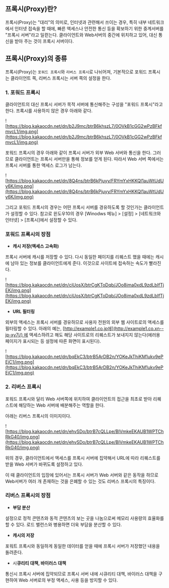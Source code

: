 ## **프록시(Proxy)란?**

프록시(Proxy)는 "대리"의 의미로, 인터넷과 관련해서 쓰이는 경우, 특히 내부 네트워크에서 인터넷 접속을 할 때에, 빠른 액세스나 안전한 통신 등을 확보하기 위한 중계서버를 "프록시 서버"라고 일컫는다. 클라이언트와 Web서버의 중간에 위치하고 있어, 대신 통신을 받아 주는 것이 프록시 서버이다.

## **프록시(Proxy)의 종류**

프록시(Proxy)는 `포워드 프록시`와 `리버스 프록시`로 나뉘어져, 
기본적으로 포워드 프록시는 클라이언트 쪽, 리버스 프록시는 서버 쪽의 설정을 한다.

### 1. **포워드 프록시**

클라이언트의 대신 프록시 서버가 목적 서버에 통신해주는 구성을 "포워드 프록시"라고 한다. 프록시를 사용하지 않은 경우 아래와 같다.

![https://blog.kakaocdn.net/dn/b2J9mc/btrB6khszL7/0OVkB1cGG2wPzBFkfmvcL1/img.png](https://blog.kakaocdn.net/dn/b2J9mc/btrB6khszL7/0OVkB1cGG2wPzBFkfmvcL1/img.png)

포워드 프록시의 경우 아래와 같이 프록시 서버가 외부 Web 서버와 통신을 한다. 그러므로 클라이언트는 프록시 서버만을 통해 정보를 얻게 된다. 따라서 Web 서버 쪽에서는 프록시 서버를 통한 액세스 로그가 남는다.

![https://blog.kakaocdn.net/dn/8Q4ns/btrB6kPjuyy/FRYmYxHKKQl1auWtUdUy6K/img.png](https://blog.kakaocdn.net/dn/8Q4ns/btrB6kPjuyy/FRYmYxHKKQl1auWtUdUy6K/img.png)

그리고 포워드 프록시의 경우는 어떤 프록시 서버를 경유하도록 할 것인가는 클라이언트가 설정할 수 있다. 참고로 윈도우10의 경우 [Winodws 메뉴] > [설정] > [네트워크와 인터넷] > [프록시]에서 설정할 수 있다.

### **포워드 프록시의 장점**

- **캐시 저장(액세스 고속화)**

프록시 서버에 캐시를 저장할 수 있다. 다시 동일한 페이지를 리퀘스트 했을 때에는 캐시에 남아 있는 정보를 클라이언트에게 준다. 이것으로 사이트에 접속하는 속도가 빨라진다.

![https://blog.kakaocdn.net/dn/ciUosX/btrCgKToDqb/JOo8ima0xdL9zdLbIfTjEK/img.png](https://blog.kakaocdn.net/dn/ciUosX/btrCgKToDqb/JOo8ima0xdL9zdLbIfTjEK/img.png)

- **URL 필터링**

외부의 액세스는 프록시 서버를 경유하므로 사용자 전원의 외부 웹 사이트로의 액세스를 필터링할 수 있다. 아래의 예는, [http://example1.co.jp에](http://example1.co.xn--jp-xy7j/) 에 액세스하려고 해도 해당 사이트로의 리퀘스트가 보내지지 않는다(에러용 페이지가 표시되는 등 설정에 따른 화면이 표시된다).

![https://blog.kakaocdn.net/dn/bqEkC3/btrB5ArDB2n/YOKeJkThiKM1ukv9ePEjC1/img.png](https://blog.kakaocdn.net/dn/bqEkC3/btrB5ArDB2n/YOKeJkThiKM1ukv9ePEjC1/img.png)

### 2. **리버스 프록시**

포워드 프록시와 달리 Web 서버쪽에 위치하여 클라이언트의 접근을 최초로 받아 리퀘스트에 해당하는 Web 서버에 배분해주는 역할을 한다.

아래는 리버스 프록시의 이미지이다.

![https://blog.kakaocdn.net/dn/ehvSDo/btrB7cQLLpe/BlVmkeEKAUB1WPTChRkG40/img.png](https://blog.kakaocdn.net/dn/ehvSDo/btrB7cQLLpe/BlVmkeEKAUB1WPTChRkG40/img.png)

위의 경우, 클라이언트에서 액세스를 프록시 서버에 집약해서 URL에 따라 리퀘스트를 받을 Web 서버가 바뀌도록 설정하고 있다.

이 때 클라이언트의 입장에 있어서는 프록시 서버가 Web 서버와 같은 동작을 하므로 Web서버가 여러 개 존재하는 것을 은폐할 수 있는 것도 리버스 프록시의 특징이다.

### **리버스 프록시의 장점**

- **부담 분산**

설정으로 정적 콘텐츠와 동적 콘텐츠의 보는 곳을 나눔으로써 메모리 사용량의 효율화를 할 수 있다. 로드 밸런스와 병용하면 더욱 부담을 분산할 수 있다.

- **캐시의 저장**

포워트 프록시와 동일하게 동일한 데이터를 얻을 때에 프록시 서버가 저장했던 내용을 돌려준다.

- 시**큐리티 대책, 바이러스 대책**

통신시 프록시 서버에 집약되므로 프록시 서버 내에 시큐리티 대책, 바이러스 대책을 구현하여 Web 서버로의 부정 액세스, 사용 등을 방지할 수 있다.
